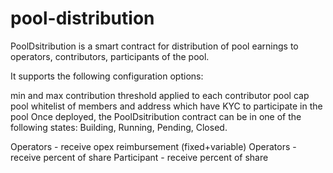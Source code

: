 # pool-distribution
PoolDsitribution is a smart contract for distribution of pool earnings to operators, contributors, participants of the pool.

It supports the following configuration options:

min and max contribution threshold applied to each contributor
pool cap
pool whitelist of members and address which have KYC to participate in the pool
Once deployed, the PoolDsitribution contract can be in one of the following states: Building, Running, Pending, Closed.

Operators - receive opex reimbursement (fixed+variable)
Operators - receive percent of share
Participant - receive percent of share
